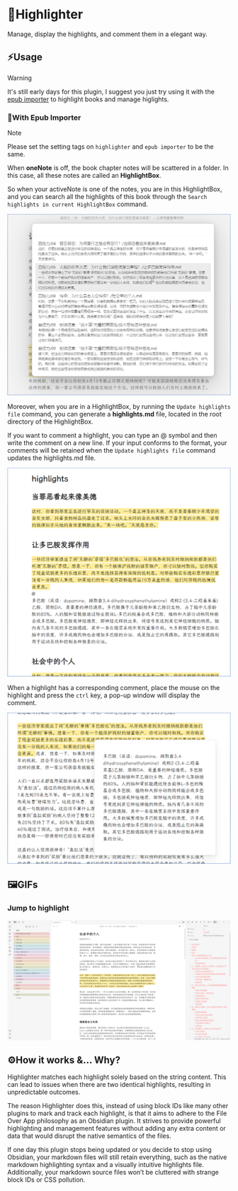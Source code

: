 # 📝Highlighter

Manage, display the highlights, and comment them in a elegant way.

## ⚡Usage

> [!warning]
> It's still early days for this plugin, I suggest you just try using it with the [epub importer](https://github.com/aoout/obsidian-epub-importer) to highlight books and manage higlights.

### 📖With Epub Importer

> [!note]
> Please set the setting tags on `highlighter` and `epub importer` to be the same.

When **oneNote** is off, the book chapter notes will be scattered in a folder. In this case, all these notes are called an **HighlightBox**.

So when your activeNote is one of the notes, you are in this HighlightBox, and you can search all the highlights of this book through the `Search highlights in current HighlightBox` command.

![alt text](assets/image.png)

Moreover, when you are in a HighlightBox, by running the `Update highlights file` command, you can generate a **highlights.md** file, located in the root directory of the HighlightBox.

If you want to comment a highlight, you can type an @ symbol and then write the comment on a new line. If your input conforms to the format, your comments will be retained when the `Update highlights file` command updates the highlights.md file.

![alt text](assets/image-1.png)

When a highlight has a corresponding comment, place the mouse on the highlight and press the `ctrl` key, a pop-up window will display the comment.

![alt text](assets/image-2.png)

## 🖼️GIFs

### Jump to highlight

![alt text](assets/Obsidian_L2n1q4dAVu.gif)

## ⚙️How it works &... Why?

Highlighter matches each highlight solely based on the string content. This can lead to issues when there are two identical highlights, resulting in unpredictable outcomes.

The reason Highlighter does this, instead of using block IDs like many other plugins to mark and track each highlight, is that it aims to adhere to the File Over App philosophy as an Obsidian plugin. It strives to provide powerful highlighting and management features without adding any extra content or data that would disrupt the native semantics of the files.

If one day this plugin stops being updated or you decide to stop using Obsidian, your markdown files will still retain everything, such as the native markdown highlighting syntax and a visually intuitive highlights file. Additionally, your markdown source files won’t be cluttered with strange block IDs or CSS pollution.